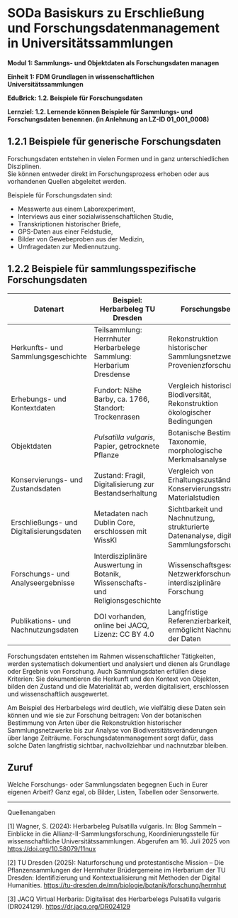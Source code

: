 <!--
*titel:
*author:in/urheber:in: Rebekka Reichert
orcid: https://orcid.org/0009-0006-8283-3234
email: SODa@sammlungen.io
*lizenz: cc by
lizenzlink: https://creativecommons.org/
*persistenter OER link: 
language: DE
version:  v1
beschreibung: 
format: SODaBasiskurs Workshop 
modultitel: Sammlungs- und Objektdaten als Forschungsdaten managen
modul: Modul 1
einheitstitel: Beispiele für Forschungsdaten
einheit: Einheit 1
lernziel: 
LZ-ID: LZ-ID_01_001_008
baustein: Baustein1.2
zielgruppe: https://zenodo.org/records/15574575
gestaltungsprinzip: Problemorientiertes Lernen und Peer Learning
keywords: ???
erstellungsdatum: 

technische metadaten:
medientyp: text
dateiformat: .md
dauer: 
größe:
software: Web
icon: https://raw.githubusercontent.com/chastik/SODa-Basiskurs/main/img/SODa-Logo_full.svg
icon: https://github.com/chastik/SODa-Basiskurs/blob/main/img/SODa-Logo_full.svg


link:    https://raw.githubusercontent.com/chastik/SODa-Basiskurs/refs/heads/main/soda.css

--> 

# SODa Basiskurs zu Erschließung und Forschungsdatenmanagement in Universitätssammlungen

**Modul 1: Sammlungs- und Objektdaten als Forschungsdaten managen**

**Einheit 1: FDM Grundlagen in wissenschaftlichen Universitätssammlungen**

**EduBrick: 1.2. Beispiele für Forschungsdaten**

**Lernziel: 1.2. Lernende können Beispiele für Sammlungs- und Forschungsdaten benennen. (in Anlehnung an LZ-ID 01_001_0008)**


## 1.2.1 Beispiele für generische Forschungsdaten
Forschungsdaten entstehen in vielen Formen und in ganz unterschiedlichen Disziplinen.  
Sie können entweder direkt im Forschungsprozess erhoben oder aus vorhandenen Quellen abgeleitet werden.

Beispiele für Forschungsdaten sind:
- Messwerte aus einem Laborexperiment,
- Interviews aus einer sozialwissenschaftlichen Studie,
- Transkriptionen historischer Briefe,
- GPS-Daten aus einer Feldstudie,
- Bilder von Gewebeproben aus der Medizin,
- Umfragedaten zur Mediennutzung.

## 1.2.2 Beispiele für sammlungsspezifische Forschungsdaten

| Datenart                           | Beispiel: Herbarbeleg TU Dresden                                                   | Forschungsbezug                                                                                  |
|-----------------------------------|--------------------------------------------------------------------------------------|--------------------------------------------------------------------------------------------------|
| Herkunfts- und Sammlungsgeschichte | Teilsammlung: Herrnhuter Herbarbelege<br>Sammlung: Herbarium Dresdense              | Rekonstruktion historischer Sammlungsnetzwerke, Provenienzforschung                             |
| Erhebungs- und Kontextdaten       | Fundort: Nähe Barby, ca. 1766, Standort: Trockenrasen                               | Vergleich historischer Biodiversität, Rekonstruktion ökologischer Bedingungen                   |
| Objektdaten                       | *Pulsatilla vulgaris*, Papier, getrocknete Pflanze                                  | Botanische Bestimmung, Taxonomie, morphologische Merkmalsanalyse                                |
| Konservierungs- und Zustandsdaten | Zustand: Fragil, Digitalisierung zur Bestandserhaltung                              | Vergleich von Erhaltungszuständen, Konservierungsstrategien, Materialstudien                    |
| Erschließungs- und Digitalisierungsdaten | Metadaten nach Dublin Core, erschlossen mit WissKI                           | Sichtbarkeit und Nachnutzung, strukturierte Datenanalyse, digitale Sammlungsforschung          |
| Forschungs- und Analyseergebnisse | Interdisziplinäre Auswertung in Botanik, Wissenschafts- und Religionsgeschichte     | Wissenschaftsgeschichte, Netzwerkforschung, interdisziplinäre Forschung                         |
| Publikations- und Nachnutzungsdaten | DOI vorhanden, online bei JACQ, Lizenz: CC BY 4.0                                 | Langfristige Referenzierbarkeit, ermöglicht Nachnutzung der Daten                |

Forschungsdaten entstehen im Rahmen wissenschaftlicher Tätigkeiten, werden systematisch dokumentiert und analysiert und dienen als Grundlage oder Ergebnis von Forschung. Auch Sammlungsdaten erfüllen diese Kriterien: Sie dokumentieren die Herkunft und den Kontext von Objekten, bilden den Zustand und die Materialität ab, werden digitalisiert, erschlossen und wissenschaftlich ausgewertet.

Am Beispiel des Herbarbelegs wird deutlich, wie vielfältig diese Daten sein können und wie sie zur Forschung beitragen: Von der botanischen Bestimmung von Arten über die Rekonstruktion historischer Sammlungsnetzwerke bis zur Analyse von Biodiversitätsveränderungen über lange Zeiträume. Forschungsdatenmanagement sorgt dafür, dass solche Daten langfristig sichtbar, nachvollziehbar und nachnutzbar bleiben.


## Zuruf
Welche Forschungs- oder Sammlungsdaten begegnen Euch in Eurer eigenen Arbeit? Ganz egal, ob Bilder, Listen, Tabellen oder Sensorwerte. 

-----------
Quellenangaben

[1] Wagner, S. (2024): Herbarbeleg Pulsatilla vulgaris. In: Blog Sammeln – Einblicke in die Allianz-II-Sammlungsforschung, Koordinierungsstelle für wissenschaftliche Universitätssammlungen. Abgerufen am 16. Juli 2025 von https://doi.org/10.58079/11nux

[2] TU Dresden (2025): Naturforschung und protestantische Mission – Die Pflanzensammlungen der Herrnhuter Brüdergemeine im Herbarium der TU Dresden: Identifizierung und Kontextualisierung mit Methoden der Digital Humanities. https://tu-dresden.de/mn/biologie/botanik/forschung/herrnhut

[3] JACQ Virtual Herbaria: Digitalisat des Herbarbelegs Pulsatilla vulgaris (DR024129). https://dr.jacq.org/DR024129






